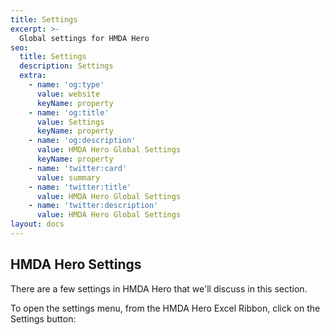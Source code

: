 ```yaml
---
title: Settings
excerpt: >-
  Global settings for HMDA Hero
seo:
  title: Settings
  description: Settings
  extra:
    - name: 'og:type'
      value: website
      keyName: property
    - name: 'og:title'
      value: Settings
      keyName: property
    - name: 'og:description'
      value: HMDA Hero Global Settings
      keyName: property
    - name: 'twitter:card'
      value: summary
    - name: 'twitter:title'
      value: HMDA Hero Global Settings
    - name: 'twitter:description'
      value: HMDA Hero Global Settings
layout: docs
---
```


## HMDA Hero Settings

There are a few settings in HMDA Hero that we'll discuss in this section. 

To open the settings menu, from the HMDA Hero Excel Ribbon, click on the Settings button:

